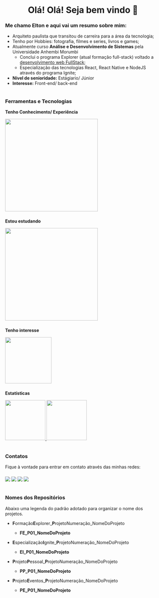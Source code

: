 <h1 align="center"> Olá! Olá! Seja bem vindo 👋</h1>
<h3><strong>Me chamo Elton e aqui vai um resumo sobre mim: </strong></h3>

- Arquiteto paulista que transitou de carreira para a área da tecnologia;
- Tenho por Hobbies: fotografia, filmes e series, livros e games;
- Atualmente curso **Análise e Desenvolvimento de Sistemas** pela Universidade Anhembi Morumbi
  - Conclui o programa Explorer (atual formação full-stack) voltado a [desenvolvimento web FullStack](https://app.rocketseat.com.br/certificates/61de12de-aee0-4b49-8ca6-96274f405a58);
  - Especialização das tecnologias React, React Native e NodeJS através do programa Ignite;
- **Nível de senioridade:** Estágiario/ Júnior
- **Interesse:** Front-end/ back-end

#

<h3><strong>Ferramentas e Tecnologias</strong></h3>

**Tenho Conhecimento/ Experiência**
<div>
  <p align="left">
    <a href="https://skillicons.dev">
      <img heigth="300" width="300" src="https://skillicons.dev/icons?i=vscode,github,git,html,css,js,react,ts,nodejs,sqlite" />
    </a>
  </p>
</div>

###

**Estou estudando**
<div>
  <p align="left">
    <a href="https://skillicons.dev">
      <img heigth="300" width="300" src="https://skillicons.dev/icons?i=figma,js,react,ts,nodejs,mysql,nextjs,vite" />
    </a>
  </p>
</div>

###

**Tenho interesse**
<div>
  <p align="left">
    <a href="https://skillicons.dev">
      <img heigth="150" width="150" src="https://skillicons.dev/icons?i=tailwind,py,cs,java" />
    </a>
  </p>
</div>

###

**Estatísticas**

<div align="left">
<a href="https://github.com/EltonPrado">
<img 
  height="130em" 
  src="https://github-readme-stats.vercel.app/api/top-langs/?username=EltonPrado&layout=compact&show_icons=true&theme=transparent&include_all_commits=true&count_private=true&title_color=F1EFEF"/>
<img height="130em" src="https://github-readme-stats.vercel.app/api?username=eltonprado&show_icons=true&theme=transparent&title_color=F1EFEF" />
</a>
</div>

#

<h3><strong>Contatos</strong></h3>
Fique à vontade para entrar em contato através das minhas redes:

###

<div>
  <a href="https://www.linkedin.com/in/elton-prado" target="_blank"><img src="https://img.shields.io/badge/-LinkedIn-%230077B5?style=for-the-badge&logo=linkedin&logoColor=white" target="_blank"></a>
  <a href="https://api.whatsapp.com/send/?phone=%2B5511981874061&text&app_absent=0" target="_blank"><img src="https://img.shields.io/badge/WhatsApp-25D366?style=for-the-badge&logo=whatsapp&logoColor=white" target="_blank"></a>
  <a href = "mailto:eltonm.prado@gmail.com"><img src="https://img.shields.io/badge/-Gmail-%23333?style=for-the-badge&logo=gmail&logoColor=white" target="_blank"></a>
  <a href="https://www.instagram.com/tonsprado/" target="_blank"><img src="https://img.shields.io/badge/-Instagram-%23E4405F?style=for-the-badge&logo=instagram&logoColor=white" target="_blank"></a>
</div>

#

<h3><strong>Nomes dos Repositórios</strong></h3>
Abaixo uma legenda do padrão adotado para organizar o nome dos projetos.

- **F**ormação**E**xplorer_**P**rojetoNumeração_NomeDoProjeto
  - **FE_P01_NomeDoProjeto**

- **E**specialização**I**gnite_**P**rojetoNumeração_NomeDoProjeto
  - **EI_P01_NomeDoProjeto**

- **P**rojeto**P**essoal_**P**rojetoNumeração_NomeDoProjeto
  - **PP_P01_NomeDoProjeto**

- **P**rojeto**E**ventos_**P**rojetoNumeração_NomeDoProjeto
  - **PE_P01_NomeDoProjeto**
